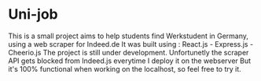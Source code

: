 # Uni-job

This is a small project aims to help students find Werkstudent in Germany, using a web scraper for Indeed.de 
It was built using : React.js - Express.js - Cheerio.js 
The project is still under development.
Unfortunetly the scraper API gets blocked from Indeed.js everytime I deploy it on the webserver
But it's 100% functional when working on the localhost, so feel free to try it.
